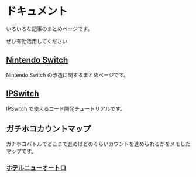 # ドキュメント

いろいろな記事のまとめページです。

ぜひ有効活用してください

## [Nintendo Switch](/posts/2021/04/28/nintendoswitch.html)

Nintendo Switch の改造に関するまとめページです。

## [IPSwitch](/ipswitch/)

IPSwitch で使えるコード開発チュートリアルです。

## ガチホコカウントマップ

ガチホコバトルでどこまで進めばどのくらいカウントを進められるかをメモしたマップです。

### [ホテルニューオートロ](/posts/2019/01/01/newalbacorehotel.html)
